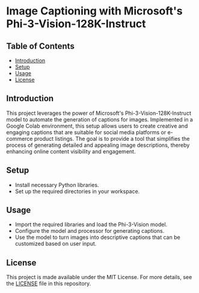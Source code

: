 # Image Captioning with Microsoft's Phi-3-Vision-128K-Instruct

## Table of Contents
- [Introduction](#introduction)
- [Setup](#setup)
- [Usage](#usage)
- [License](#license)

## Introduction
This project leverages the power of Microsoft's Phi-3-Vision-128K-Instruct model to automate the generation of captions for images. Implemented in a Google Colab environment, this setup allows users to create creative and engaging captions that are suitable for social media platforms or e-commerce product listings. The goal is to provide a tool that simplifies the process of generating detailed and appealing image descriptions, thereby enhancing online content visibility and engagement.

## Setup
- Install necessary Python libraries.
- Set up the required directories in your workspace.

## Usage
- Import the required libraries and load the Phi-3-Vision model.
- Configure the model and processor for generating captions.
- Use the model to turn images into descriptive captions that can be customized based on user input.

## License
This project is made available under the MIT License. For more details, see the [LICENSE](LICENSE.md) file in this repository.
